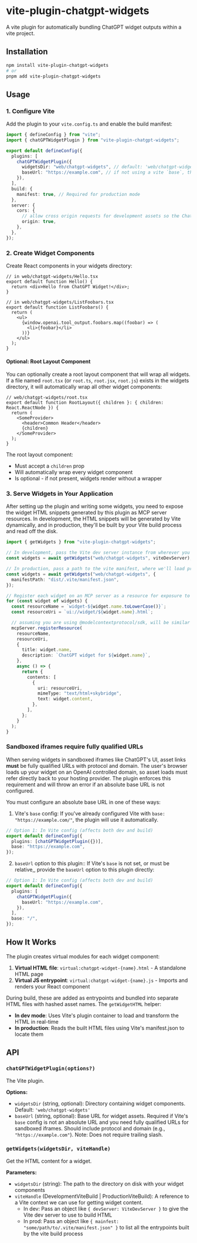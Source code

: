 # vite-plugin-chatgpt-widgets

A vite plugin for automatically bundling ChatGPT widget outputs within a vite project.

## Installation

```bash
npm install vite-plugin-chatgpt-widgets
# or
pnpm add vite-plugin-chatgpt-widgets
```

## Usage

### 1. Configure Vite

Add the plugin to your `vite.config.ts` and enable the build manifest:

```typescript
import { defineConfig } from "vite";
import { chatGPTWidgetPlugin } from "vite-plugin-chatgpt-widgets";

export default defineConfig({
  plugins: [
    chatGPTWidgetPlugin({
      widgetsDir: "web/chatgpt-widgets", // default: 'web/chatgpt-widgets'
      baseUrl: "https://example.com", // if not using a vite `base`, this is required because the chatgpt iframe is sandboxed and absolute URL links are required
    }),
  ],
  build: {
    manifest: true, // Required for production mode
  },
  server: {
    cors: {
      // allow cross origin requests for development assets so the ChatGPT sandbox can access dev-time assets
      origin: true,
    },
  },
});
```

### 2. Create Widget Components

Create React components in your widgets directory:

```tsx
// in web/chatgpt-widgets/Hello.tsx
export default function Hello() {
  return <div>Hello from ChatGPT Widget!</div>;
}

// in web/chatgpt-widgets/ListFoobars.tsx
export default function ListFoobars() {
  return (
    <ul>
      {window.openai.tool_output.foobars.map((foobar) => (
        <li>{foobar}</li>
      ))}
    </ul>
  );
}
```

#### Optional: Root Layout Component

You can optionally create a root layout component that will wrap all widgets. If a file named `root.tsx` (or `root.ts`, `root.jsx`, `root.js`) exists in the widgets directory, it will automatically wrap all other widget components:

```tsx
// web/chatgpt-widgets/root.tsx
export default function RootLayout({ children }: { children: React.ReactNode }) {
  return (
    <SomeProvider>
      <header>Common Header</header>
      {children}
    </SomeProvider>
  );
}
```

The root layout component:

- Must accept a `children` prop
- Will automatically wrap every widget component
- Is optional - if not present, widgets render without a wrapper

### 3. Serve Widgets in Your Application

After setting up the plugin and writing some widgets, you need to expose the widget HTML snippets generated by this plugin as MCP server resources. In development, the HTML snippets will be generated by Vite dynamically, and in production, they'll be built by your Vite build process and read off the disk.

```typescript
import { getWidgets } from "vite-plugin-chatgpt-widgets";

// In development, pass the Vite dev server instance from wherever you can get it
const widgets = await getWidgets("web/chatgpt-widgets", viteDevServer);

// In production, pass a path to the vite manifest, where we'll load precompiled versions from
const widgets = await getWidgets("web/chatgpt-widgets", {
  manifestPath: "dist/.vite/manifest.json",
});

// Register each widget on an MCP server as a resource for exposure to ChatGPT
for (const widget of widgets) {
  const resourceName = `widget-${widget.name.toLowerCase()}`;
  const resourceUri = `ui://widget/${widget.name}.html`;

  // assuming you are using @modelcontextprotocol/sdk, will be similar for other MCP implementations
  mcpServer.registerResource(
    resourceName,
    resourceUri,
    {
      title: widget.name,
      description: `ChatGPT widget for ${widget.name}`,
    },
    async () => {
      return {
        contents: [
          {
            uri: resourceUri,
            mimeType: "text/html+skybridge",
            text: widget.content,
          },
        ],
      };
    }
  );
}
```

### Sandboxed iframes require fully qualified URLs

When serving widgets in sandboxed iframes like ChatGPT's UI, asset links **must** be fully qualified URLs with protocol and domain. The user's browser loads up your widget on an OpenAI controlled domain, so asset loads must refer directly back to your hosting provider. The plugin enforces this requirement and will throw an error if an absolute base URL is not configured.

You must configure an absolute base URL in one of these ways:

1. Vite's `base` config: If you've already configured Vite with `base: "https://example.com/"`, the plugin will use it automatically.

```typescript
// Option 1: In Vite config (affects both dev and build)
export default defineConfig({
  plugins: [chatGPTWidgetPlugin({})],
  base: "https://example.com",
});
```

2. `baseUrl` option to this plugin:: If Vite's `base` is not set, or must be relative,, provide the `baseUrl` option to this plugin directly:

```typescript
// Option 1: In Vite config (affects both dev and build)
export default defineConfig({
  plugins: [
    chatGPTWidgetPlugin({
      baseUrl: "https://example.com",
    }),
  ],
  base: "/",
});
```

## How It Works

The plugin creates virtual modules for each widget component:

1. **Virtual HTML file**: `virtual:chatgpt-widget-{name}.html` - A standalone HTML page
2. **Virtual JS entrypoint**: `virtual:chatgpt-widget-{name}.js` - Imports and renders your React component

During build, these are added as entrypoints and bundled into separate HTML files with hashed asset names. The `getWidgetHTML` helper:

- **In dev mode**: Uses Vite's plugin container to load and transform the HTML in real-time
- **In production**: Reads the built HTML files using Vite's manifest.json to locate them

## API

### `chatGPTWidgetPlugin(options?)`

The Vite plugin.

**Options:**

- `widgetsDir` (string, optional): Directory containing widget components. Default: `'web/chatgpt-widgets'`
- `baseUrl` (string, optional): Base URL for widget assets. Required if Vite's `base` config is not an absolute URL and you need fully qualified URLs for sandboxed iframes. Should include protocol and domain (e.g., `"https://example.com"`). Note: Does not require trailing slash.

### `getWidgets(widgetsDir, viteHandle)`

Get the HTML content for a widget.

**Parameters:**

- `widgetsDir` (string): The path to the directory on disk with your widget components
- `viteHandle` (DevelopmentViteBuild | ProductionViteBuild): A reference to a Vite context we can use for getting widget content.
  - In dev: Pass an object like `{ devServer: ViteDevServer }` to give the Vite dev server to use to build HTML
  - In prod: Pass an object like `{ mainfest: "some/path/to/.vite/manifest.json" }` to list all the entrypoints built by the vite build process
